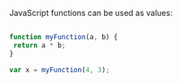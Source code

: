 JavaScript functions can be used as values:

```javascript

function myFunction(a, b) {
 return a * b;
}

var x = myFunction(4, 3);

```
